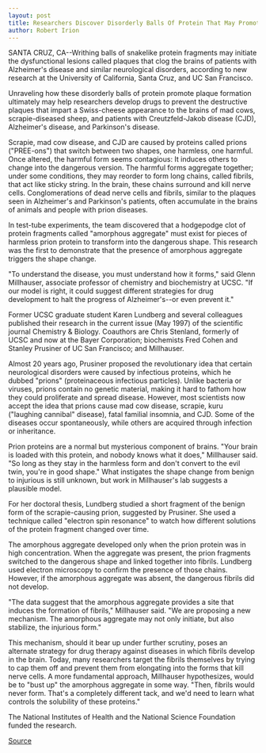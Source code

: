 ```yaml
---
layout: post
title: Researchers Discover Disorderly Balls Of Protein That May Promote Scrapie, "Mad Cow," Alzheimer's, And Related Diseases
author: Robert Irion
---
```


SANTA CRUZ, CA--Writhing balls of snakelike protein fragments may  initiate the dysfunctional lesions called plaques that clog the brains  of patients with Alzheimer's disease and similar neurological  disorders, according to new research at the University of California,  Santa Cruz, and UC San Francisco.

Unraveling how these disorderly balls of protein promote  plaque formation ultimately may help researchers develop drugs to  prevent the destructive plaques that impart a Swiss-cheese  appearance to the brains of mad cows, scrapie-diseased sheep, and  patients with Creutzfeld-Jakob disease (CJD), Alzheimer's disease,  and Parkinson's disease.

Scrapie, mad cow disease, and CJD are caused by proteins  called prions ("PREE-ons") that switch between two shapes, one  harmless, one harmful. Once altered, the harmful form seems  contagious: It induces others to change into the dangerous version.  The harmful forms aggregate together; under some conditions, they  may reorder to form long chains, called fibrils, that act like sticky  string. In the brain, these chains surround and kill nerve cells.  Conglomerations of dead nerve cells and fibrils, similar to the  plaques seen in Alzheimer's and Parkinson's patients, often  accumulate in the brains of animals and people with prion diseases.

In test-tube experiments, the team discovered that a  hodgepodge clot of protein fragments called "amorphous aggregate"  must exist for pieces of harmless prion protein to transform into  the dangerous shape. This research was the first to demonstrate  that the presence of amorphous aggregate triggers the shape change.

"To understand the disease, you must understand how it  forms," said Glenn Millhauser, associate professor of chemistry and  biochemistry at UCSC. "If our model is right, it could suggest  different strategies for drug development to halt the progress of  Alzheimer's--or even prevent it."

Former UCSC graduate student Karen Lundberg and several  colleagues published their research in the current issue (May 1997)  of the scientific journal Chemistry & Biology. Coauthors are Chris  Stenland, formerly of UCSC and now at the Bayer Corporation;  biochemists Fred Cohen and Stanley Prusiner of UC San Francisco;  and Millhauser.

Almost 20 years ago, Prusiner proposed the revolutionary idea  that certain neurological disorders were caused by infectious  proteins, which he dubbed "prions" (proteinaceous infectious  particles). Unlike bacteria or viruses, prions contain no genetic  material, making it hard to fathom how they could proliferate and  spread disease. However, most scientists now accept the idea that  prions cause mad cow disease, scrapie, kuru ("laughing cannibal"  disease), fatal familial insomnia, and CJD. Some of the diseases  occur spontaneously, while others are acquired through infection or  inheritance.

Prion proteins are a normal but mysterious component of  brains. "Your brain is loaded with this protein, and nobody knows  what it does," Millhauser said. "So long as they stay in the harmless  form and don't convert to the evil twin, you're in good shape." What  instigates the shape change from benign to injurious is still  unknown, but work in Millhauser's lab suggests a plausible model.

For her doctoral thesis, Lundberg studied a short fragment of  the benign form of the scrapie-causing prion, suggested by Prusiner.  She used a technique called "electron spin resonance" to watch how  different solutions of the protein fragment changed over time.

The amorphous aggregate developed only when the prion  protein was in high concentration. When the aggregate was present,  the prion fragments switched to the dangerous shape and linked  together into fibrils. Lundberg used electron microscopy to confirm  the presence of those chains. However, if the amorphous aggregate  was absent, the dangerous fibrils did not develop.

"The data suggest that the amorphous aggregate provides a site  that induces the formation of fibrils," Millhauser said. "We are  proposing a new mechanism. The amorphous aggregate may not only  initiate, but also stabilize, the injurious form."

This mechanism, should it bear up under further scrutiny,  poses an alternate strategy for drug therapy against diseases in  which fibrils develop in the brain. Today, many researchers target  the fibrils themselves by trying to cap them off and prevent them  from elongating into the forms that kill nerve cells. A more  fundamental approach, Millhauser hypothesizes, would be to "bust  up" the amorphous aggregate in some way. "Then, fibrils would never  form. That's a completely different tack, and we'd need to learn what  controls the solubility of these proteins."

The National Institutes of Health and the National Science  Foundation funded the research.

[Source](http://www1.ucsc.edu/news_events/press_releases/archive/96-97/06-97/060997-Disorderly_proteins.html "Permalink to 060997-Disorderly_proteins")
